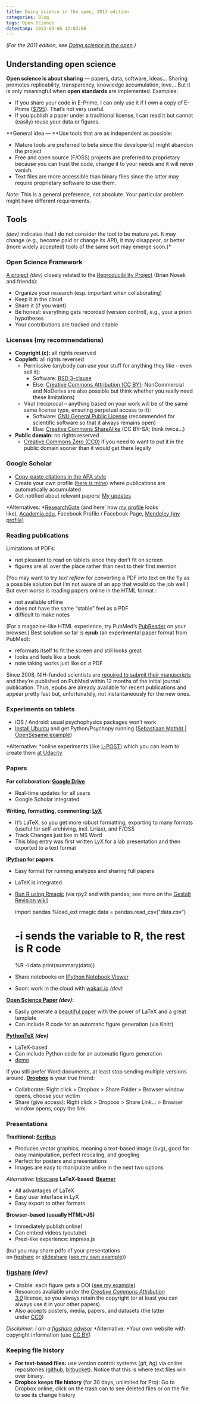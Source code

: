 ```yaml
---
title: Doing science in the open, 2013 edition
categories: Blog
tags: Open Science
datestamp: 2013-03-06 12:03:06
---
```


*(For the 2011 edition, see [Doing science in the open](http://klab.lt/2011/10/04/doing-science-in-the-open/).)*

Understanding open science
--------------------------

**Open science is about sharing** — papers, data, software, ideas… Sharing promotes replicability, transparency, knowledge accumulation, love… But it is only meaningful when **open standards** are implemented. Examples:

-   If you share your code in E-Prime, I can only use it if I own a copy of E-Prime ([\$795](http://www.pstnet.com/eprime.cfm?tabID=Pricing)). That’s not very useful.
-   If you publish a paper under a traditional license, I can read it but cannot (easily) reuse your data or figures.

**General idea — **Use tools that are as independent as possible:

-   Mature tools are preferred to beta since the developer(s) might abandon the project
-   Free and open source (F/OSS) projects are preferred to proprietary because you can trust the code, change it to your needs and it will never vanish.
-   Text files are more accessible than binary files since the latter may require proprietary software to use them.

*Note:* This is a general preference, not absolute. Your particular problem might have different requirements.

Tools
-----

*(dev)* indicates that I do not consider the tool to be mature yet. It may change (e.g., become paid or change its API), it may disappear, or better (more widely accepted) tools of the same sort may emerge soon.)*

### Open Science Framework ###

[A project](http://openscienceframework.org/) *(dev)* closely related to the [Reproducibility Project](http://openscienceframework.org/reproducibility/) (Brian Nosek and friends):

-   Organize your research (esp. important when collaborating)
-   Keep it in the cloud
-   Share it (if you want)
-   Be honest: everything gets recorded (version control), e.g., your a priori hypotheses
-   Your contributions are tracked and citable

### Licenses (my recommendations) ###

-   **Copyright (c):** all rights reserved
-   **Copyleft:** all rights reversed
    -   Permissive (anybody can use your stuff for anything they like – even sell it):
        -   Software: [BSD 3-clause](http://opensource.org/licenses/BSD-3-Clause)
        -   Else: [Creative Commons Attribution (CC BY)](http://creativecommons.org/licenses/by/3.0/); NonCommercial and NoDerivs are also possible but think whether you really need these limitations)
    -   Viral (reciprocal – anything based on your work will be of the same same license type, ensuring perpetual access to it):
        -   Software: [GNU General Public License](http://www.gnu.org/licenses/quick-guide-gplv3.html) (recommended for scientific software so that it always remains open)
        -   Else: [Creative Commons ShareAlike](http://creativecommons.org/licenses/by-sa/3.0/) (CC BY-SA; think twice…)
-   **Public domain:** no rights reserved
    -   [Creative Commons Zero (CC0)](http://creativecommons.org/about/cc0) if you need to want to put it in the public domain sooner than it would get there legally

### Google Scholar

-   [Copy-paste citations in the APA style](http://googlescholar.blogspot.be/2012/10/cite-from-search-results.html)
-   Create your own profile ([here is mine](http://scholar.google.com/citations?user=g7c_OQMAAAAJ)) where publications are automatically accumulated
-   Get notified about relevant papers: [My updates](http://googlescholar.blogspot.be/2012/08/scholar-updates-making-new-connections.html)

*Alternatives: *[ResearchGate](http://www.researchgate.net/) (and here’ how [my profile](https://www.researchgate.net/profile/Jonas_Kubilius/) looks like), [Academia.edu](http://academia.edu/), Facebook Profile / Facebook Page, [Mendeley (my profile)](http://www.mendeley.com/profiles/jonas-kubilius/)

### Reading publications

Limitations of PDFs:

-   not pleasant to read on tablets since they don’t fit on screen
-   figures are all over the place rather than next to their first mention

(You may want to try *text reflow* for converting a PDF into text on the fly as a possible solution but I’m not aware of an app that would do the job well.) But even worse is reading papers online in the HTML format :

-   not available offline
-   does not have the same “stable” feel as a PDF
-   difficult to make notes

(For a magazine-like HTML experience, try PubMed’s [PubReader](http://www.ncbi.nlm.nih.gov/pmc/about/pubreader/) on your browser.) Best solution so far is **epub** (an experimental paper format from PubMed):

-   reformats itself to fit the screen and still looks great
-   looks and feels like a book
-   note taking works just like on a PDF

Since 2008, NIH-funded scientists are [required to submit their manuscripts](http://publicaccess.nih.gov/FAQ.htm#753) and they’re published on PubMed within 12 months of the initial journal publication. Thus, epubs are already available for recent publications and appear pretty fast but, unfortunately, not instantaneously for the new ones.

### Experiments on tablets

-   iOS / Android: usual psychophysics packages won’t work
-   [Install Ubuntu](https://wiki.ubuntu.com/Nexus7) and get Python/Psychopy running ([Sebastiaan Mathôt | OpenSesame example](http://www.cogsci.nl/blog/miscellaneous/208-running-psychological-experiments-on-a-tablet-with-opensesame))

*Alternative: *online experiments (like [L-POST](http://gestaltrevision.be/tests/index.php?language=en)) which you can learn to create them [at Udacity](https://www.udacity.com/course/cs255)

### Papers

**For collaboration: [Google Drive](http://drive.google.com)**

-   Real-time updates for all users
-   Google Scholar integrated

**Writing, formatting, commenting: [LyX](http://www.lyx.org/)**

-   It’s LaTeX, so you get more robust formatting, exporting to many formats (useful for self-archiving, incl. Lirias), and F/OSS
-   Track Changes just like in MS Word
-   This blog entry was first written LyX for a lab presentation and then exported to a text format

**[IPython](http://ipython.org/) for papers**

-   Easy format for running analyzes and sharing full papers
-   LaTeX is integrated
-   [Run R using Rmagic](http://www.randalolson.com/2013/01/14/filling-in-pythons-gaps-in-statistics-packages-with-rmagic/) (via rpy2 and with pandas; see more on the [Gestalt Revision wiki](http://gestaltrevision.be/wiki/python/rpy))

    import pandas
    %load_ext rmagic
    data = pandas.read_csv("data.csv")
    # -i sends the variable to R, the rest is R code
    %R -i data print(summary(data))

-   Share notebooks on [IPython Notebook Viewer](http://nbviewer.ipython.org/)
-   Soon: work in the cloud with [wakari.io](http://wakari.io) *(dev)*

**[Open Science Paper](https://github.com/cpfaff/Open-Science-Paper) *(dev)*:**

-   Easily generate a [beautiful paper](https://github.com/cpfaff/Open-Science-Paper/blob/master/open_science_paper.pdf) with the power of LaTeX and a great template
-   Can include R code for an automatic figure generation (via Knitr)

**[PythonTeX](https://github.com/gpoore/pythontex) *(dev)***

-   LaTeX-based
-   Can include Python code for an automatic figure generation
-   [demo](https://www.youtube.com/watch?v=yIO4l0zHGjw)<span style="font-size: 13px;"> </span>

If you still prefer Word documents, at least stop sending multiple versions around. [**Dropbox**](https://www.dropbox.com/) is your true friend:

-   Collaborate: Right click \> Dropbox \> Share Folder \> Browser window opens, choose your victim
-   Share (give access): Right click \> Dropbox \> Share Link… \> Browser window opens, copy the link

### Presentations ###

**Traditional: [Scribus](http://www.scribus.net/)**

-   Produces vector graphics, meaning a text-based image (svg), good for easy manipulation, perfect rescaling, and googling
-   Perfect for posters and presentations
-   Images are easy to manipulate unlike in the next two options

*Alternative:* [Inkscape](http://inkscape.org/) **LaTeX-based**: **[Beamer](https://bitbucket.org/rivanvx/beamer/wiki/Home)**

-   All advantages of LaTeX
-   Easy user interface in LyX
-   Easy export to other formats

**Browser-based (usually HTML+JS)**

-   Immediately publish online!
-   Can embed videos (youtube)
-   Prezi-like experience: impress.js

(but you may share pdfs of your presentations on [figshare](http://figshare.com/) or [slideshare](http://www.slideshare.net) ([see my own example](http://www.slideshare.net/qbilius/kubilius-stupid-machinestedxwithurls-15628922)))

### [figshare](http://figshare.com/) *(dev)* ###

-   Citable: each figure gets a DOI ([see my example](http://dx.doi.org/10.6084/m9.figshare.106794))
-   Resources available under the *[Creative Commons Attribution 3.0](http://creativecommons.org/licenses/by/3.0/)* license, so you always retain the copyright (or at least you can always use it in your other papers)
-   Also accepts posters, media, papers, and datasets (the latter under [CC0](http://creativecommons.org/publicdomain/zero/1.0/))

*Disclaimer: I am a [figshare advisor](http://figshare.com/advisors)* *Alternative: *Your own website with copyright information (use [CC BY](http://creativecommons.org/licenses/by/3.0/))

### Keeping file history ###

-   **For text-based files:** use version control systems (*git*, *hg*) via online repositories ([github](https://github.com/), [bitbucket](https://bitbucket.org)). Notice that this is where text files win over binary.
-   **Dropbox keeps file history** (for 30 days, unlimited for Pro): Go to Dropbox online, click on the trash can to see deleted files or on the file to see its change history
